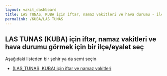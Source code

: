 ```yaml
---
layout: vakit_dashboard
title: LAS TUNAS, KUBA için iftar, namaz vakitleri ve hava durumu - ilçe/eyalet seç
permalink: /KUBA/LAS TUNAS
---
```


## LAS TUNAS (KUBA) için iftar, namaz vakitleri ve hava durumu  görmek için bir ilçe/eyalet seç

Aşağıdaki listeden bir şehir ya da semt seçin

* [ (LAS_TUNAS, KUBA) için iftar ve namaz vakitleri](/KUBA/LAS_TUNAS/)

<script type="text/javascript">
  var GLOBAL_COUNTRY = 'KUBA';
  var GLOBAL_CITY = 'LAS TUNAS';
  var GLOBAL_STATE = 'LAS TUNAS';
</script>
